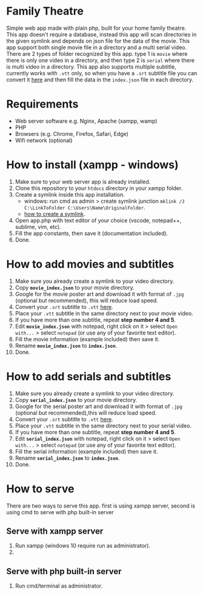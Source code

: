 # Family Theatre
 Simple web app made with plain php, built for your home family theatre.
 This app doesn't require a database, instead this app will scan directories in the given symlink and depends on json file for the data of the movie. This app support both single movie file in a directory and a multi serial video.
 There are 2 types of folder recognized by this app. type 1 is `movie` where there is only one video in a directory, and then type 2 is `serial` where there is multi video in a directory. This app also supports multiple subtitle, currently works with `.vtt` only, so when you have a `.srt` subtitle file you can convert it [here](https://subtitletools.com/convert-to-vtt-online) and then fill the data in the `index.json` file in each directory.

# Requirements
- Web server software e.g. Nginx, Apache (xampp, wamp)
- PHP
- Browsers (e.g. Chrome, Firefox, Safari, Edge)
- Wifi network (optional)

# How to install (xampp - windows)
1. Make sure to your web server app is already installed.
2. Clone this repository to your `htdocs` directory in your xampp folder.
3. Create a symlink inside this app installation.
    - windows: run cmd as admin > create symlink junction `mklink /J C:\LinkToFolder C:\Users\Name\OriginalFolder`.
    - [how to create a symlink](https://www.howtogeek.com/howto/16226/complete-guide-to-symbolic-links-symlinks-on-windows-or-linux/).
4. Open app.php with text editor of your choice (vscode, notepad++, sublime, vim, etc).
5. Fill the app constants, then save it (documentation included).
6. Done.

# How to add movies and subtitles
1. Make sure you already create a symlink to your video directory.
2. Copy **`movie_index.json`** to your movie directory.
3. Google for the movie poster art and download it with format of `.jpg` (optional but recommended), this will reduce load speed.
4. Convert your `.srt` subtitle to `.vtt` [here](https://subtitletools.com/convert-to-vtt-online).
5. Place your `.vtt` subtitle in the same directory next to your movie video.
6. If you have more than one subtitle, repeat **step number 4 and 5**.
7. Edit **`movie_index.json`** with notepad, right click on it > select `Open with...` > select `notepad` (or use any of your favorite text editor).
8. Fill the movie information (example included) then save it.
9. Rename **`movie_index.json`** to **`index.json`**.
10. Done.

# How to add serials and subtitles
1. Make sure you already create a symlink to your video directory.
2. Copy **`serial_index.json`** to your movie directory.
3. Google for the serial poster art and download it with format of `.jpg` (optional but recommended),this will reduce load speed.
4. Convert your `.srt` subtitle to `.vtt` [here](https://subtitletools.com/convert-to-vtt-online).
5. Place your `.vtt` subtitle in the same directory next to your serial video.
6. If you have more than one subtitle, repeat **step number 4 and 5**.
7. Edit **`serial_index.json`** with notepad, right click on it > select `Open with...` > select `notepad` (or use any of your favorite text editor).
8. Fill the serial information (example included) then save it.
9. Rename **`serial_index.json`** to **`index.json`**.
10. Done.

# How to serve
There are two ways to serve this app. first is using xampp server, second is using cmd to serve with php built-in server
## Serve with xampp server
1. Run xampp (windows 10 require run as administrator).
2. 

## Serve with php built-in server
1. Run cmd/terminal as administrator.
